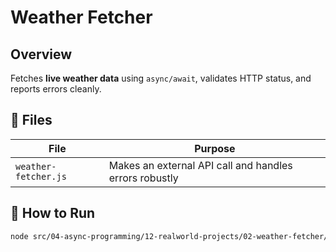 # Weather Fetcher

## Overview
Fetches **live weather data** using `async/await`, validates HTTP status, and reports errors cleanly.

## 🔧 Files
| File | Purpose |
|------|--------|
| `weather-fetcher.js` | Makes an external API call and handles errors robustly |

## 🚀 How to Run
```bash
node src/04-async-programming/12-realworld-projects/02-weather-fetcher/weather-fetcher.js
```